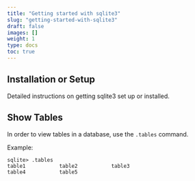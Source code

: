 ```yaml
---
title: "Getting started with sqlite3"
slug: "getting-started-with-sqlite3"
draft: false
images: []
weight: 1
type: docs
toc: true
---
```


## Installation or Setup
Detailed instructions on getting sqlite3 set up or installed.

## Show Tables
In order to view tables in a database, use the `.tables` command.

Example:

    sqlite> .tables
    table1           table2           table3         
    table4           table5

